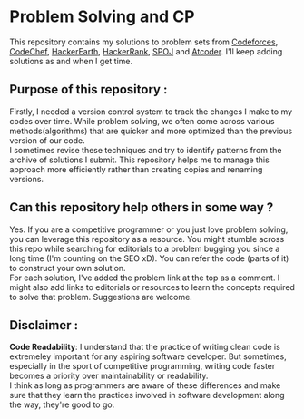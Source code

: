 # Problem Solving and CP
This repository contains my solutions to problem sets from [Codeforces](https://codeforces.com/), [CodeChef](https://www.codechef.com/), [HackerEarth](https://www.hackerearth.com/practice/), [HackerRank](https://www.hackerrank.com/dashboard), [SPOJ](https://www.spoj.com/problems/classical/) and [Atcoder](https://atcoder.jp/). I'll keep adding solutions as and when I get time.

## Purpose of this repository :  
Firstly, I needed a version control system to track the changes I make to my codes over time. While problem solving, we often come across various methods(algorithms) that are quicker and more optimized than the previous version of our code.    
I sometimes revise these techniques and try to identify patterns from the archive of solutions I submit. This repository helps me to manage this approach more efficiently rather than creating copies and renaming versions.

## Can this repository help others in some way ?
Yes. If you are a competitive programmer or you just love problem solving, you can leverage this repository as a resource. You might stumble across this repo while searching for editorials to a problem bugging you since a long time (I'm counting on the SEO xD). You can refer the code (parts of it) to construct your own solution.  
For each solution, I've added the problem link at the top as a comment. I might also add links to editorials or resources to learn the concepts required to solve that problem. Suggestions are welcome.

## Disclaimer :
**Code Readability**: I understand that the practice of writing clean code is extremeley important for any aspiring software developer. But sometimes, especially in the sport of competitive programming, writing code faster becomes a priority over maintainability or readability.    
I think as long as programmers are aware of these differences and make sure that they learn the practices involved in software development along the way, they're good to go.